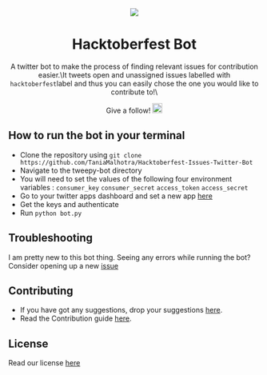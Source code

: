 <div align="center">

<img src ="https://github.com/TaniaMalhotra/Hacktoberfest-Bot/blob/master/logo.png">

# Hacktoberfest Bot

A twitter bot to make the process of finding relevant issues for contribution easier.\It tweets open and unassigned issues labelled with ```hacktoberfest```label and thus you can easily chose the one you would like to contribute to!\ 

Give a follow!
<a href="https://twitter.com/Hacktoberfesti1" target="_blank"><img src="https://pbs.twimg.com/profile_images/1111729635610382336/_65QFl7B.png" height="20" ></a>
</div>

## How to run the bot in your terminal

- Clone the repository using ```git clone https://github.com/TaniaMalhotra/Hacktoberfest-Issues-Twitter-Bot```
- Navigate to the tweepy-bot directory
- You will need to set the values of the following four environment variables : ```consumer_key``` ```consumer_secret``` ```access_token``` ```access_secret```
- Go to your twitter apps dashboard and set a new app [here](https://developer.twitter.com/en/portal/projects-and-apps)
- Get the keys and authenticate
- Run ```python bot.py```


## Troubleshooting

I am pretty new to this bot thing. Seeing any errors while running the bot? Consider opening up a new [issue](https://github.com/TaniaMalhotra/Hacktoberfest-Bot/issues)


## Contributing

- If you have got any suggestions, drop your suggestions [here](https://github.com/TaniaMalhotra/Hacktoberfest-Bot/new/master).
- Read the Contribution guide [here](https://github.com/TaniaMalhotra/Hacktoberfest-Bot/blob/master/Contribution.md).


## License

Read our license [here](https://github.com/TaniaMalhotra/Hacktoberfest-Bot/blob/master/LICENSE)
